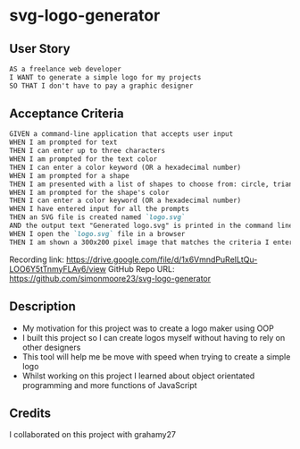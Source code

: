 # svg-logo-generator

## User Story
```md
AS a freelance web developer
I WANT to generate a simple logo for my projects
SO THAT I don't have to pay a graphic designer
```

## Acceptance Criteria

```md
GIVEN a command-line application that accepts user input
WHEN I am prompted for text
THEN I can enter up to three characters
WHEN I am prompted for the text color
THEN I can enter a color keyword (OR a hexadecimal number)
WHEN I am prompted for a shape
THEN I am presented with a list of shapes to choose from: circle, triangle, and square
WHEN I am prompted for the shape's color
THEN I can enter a color keyword (OR a hexadecimal number)
WHEN I have entered input for all the prompts
THEN an SVG file is created named `logo.svg`
AND the output text "Generated logo.svg" is printed in the command line
WHEN I open the `logo.svg` file in a browser
THEN I am shown a 300x200 pixel image that matches the criteria I entered
```

Recording link: https://drive.google.com/file/d/1x6VmndPuReILtQu-LOO6Y5tTnmyFLAy6/view 
GitHub Repo URL: https://github.com/simonmoore23/svg-logo-generator

## Description

- My motivation for this project was to create a logo maker using OOP
- I built this project so I can create logos myself without having to rely on other designers
- This tool will help me be move with speed when trying to create a simple logo
- Whilst working on this project I learned about object orientated programming and more functions of JavaScript

## Credits

I collaborated on this project with grahamy27